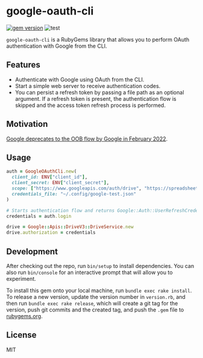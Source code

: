 # google-oauth-cli

[![gem version](https://badge.fury.io/rb/google-oauth-cli.svg)](https://badge.fury.io/rb/google-oauth-cli)
![test](https://github.com/fujikky/google-oauth-cli/actions/workflows/test.yml/badge.svg?branch=main)

`google-oauth-cli` is a RubyGems library that allows you to perform OAuth authentication with Google from the CLI.

## Features

- Authenticate with Google using OAuth from the CLI.
- Start a simple web server to receive authentication codes.
- You can persist a refresh token by passing a file path as an optional argument. If a refresh token is present, the authentication flow is skipped and the access token refresh process is performed.

## Motivation

[Google deprecates to the OOB flow by Google in February 2022](https://developers.google.com/identity/protocols/oauth2/resources/oob-migration).

## Usage

```rb
auth = GoogleOAuthCli.new(
  client_id: ENV["client_id"],
  client_secret: ENV["client_secret"],
  scope: ["https://www.googleapis.com/auth/drive", "https://spreadsheets.google.com/feeds"],
  credentials_file: "~/.config/google-test.json"
)

# Starts authentication flow and returns Google::Auth::UserRefreshCredentials
credentials = auth.login

drive = Google::Apis::DriveV3::DriveService.new
drive.authorization = credentials
```

## Development

After checking out the repo, run `bin/setup` to install dependencies. You can also run `bin/console` for an interactive prompt that will allow you to experiment.

To install this gem onto your local machine, run `bundle exec rake install`. To release a new version, update the version number in `version.rb`, and then run `bundle exec rake release`, which will create a git tag for the version, push git commits and the created tag, and push the `.gem` file to [rubygems.org](https://rubygems.org).

## License

MIT
